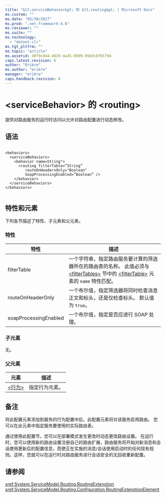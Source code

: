```yaml
---
title: "&lt;serviceBehavior&gt; 的 &lt;routing&gt; | Microsoft Docs"
ms.custom: ""
ms.date: "03/30/2017"
ms.prod: ".net-framework-4.6"
ms.reviewer: ""
ms.suite: ""
ms.technology: 
  - "dotnet-clr"
ms.tgt_pltfrm: ""
ms.topic: "article"
ms.assetid: d8f9c844-4629-4a45-9599-856dc8f01794
caps.latest.revision: 6
author: "Erikre"
ms.author: "erikre"
manager: "erikre"
caps.handback.revision: 6
---
```

# &lt;serviceBehavior&gt; 的 &lt;routing&gt;
提供对路由服务的运行时访问以允许对路由配置进行动态修改。  
  
## 语法  
  
```  
  
<behaviors>  
  <serviceBehaviors>  
    <behavior name=String">  
      <routing filterTable=”String”  
         routeOnHeadersOnly="Boolean"  
         SoapProcessingEnabled=”Boolean” />  
    </behavior>  
  </serviceBehaviors>  
</behaviors>  
  
```  
  
## 特性和元素  
 下列各节描述了特性、子元素和父元素。  
  
### 特性  
  
|特性|描述|  
|--------|--------|  
|filterTable|一个字符串，指定路由服务要计算的筛选器所在的路由表的名称。  此值必须与 [\<filterTables\>](../../../../../docs/framework/configure-apps/file-schema/wcf/filtertables.md) 节中的 [\<filterTable\>](../../../../../docs/framework/configure-apps/file-schema/wcf/filtertable.md) 元素的 `name` 特性匹配。|  
|routeOnHeaderOnly|一个布尔值，指定筛选器将同时检查消息正文和标头，还是仅检查标头。  默认值为 `true`。|  
|soapProcessingEnabled|一个布尔值，指定是否应进行 SOAP 处理。|  
  
### 子元素  
 无。  
  
### 父元素  
  
|元素|描述|  
|--------|--------|  
|[\<行为\>](../../../../../docs/framework/configure-apps/file-schema/wcf/behavior-of-endpointbehaviors.md)|指定行为元素。|  
  
## 备注  
 将此配置元素添加到服务的行为配置中后，此配置元素将对该服务启用路由。  您可以在此元素中指定服务要使用的实际路由表。  
  
 通过使用此配置节，您可以在部署模式发生更改时动态更改路由设置。  在运行时，您可以使用新的路由设置注册自己的路由扩展，路由服务将开始对新消息和会话使用更新后的配置信息，而使正在实施的消息\/会话使用启动时的任何现有规则。这样，您就可以在运行时对路由服务进行会话安全的无回收重新配置。  
  
## 请参阅  
 <xref:System.ServiceModel.Routing.RoutingExtenstion>   
 <xref:System.ServiceModel.Routing.Configuration.RoutingExtenstionElement>